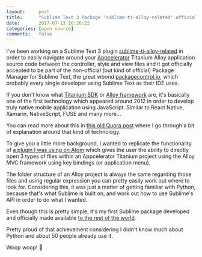 ```yaml
---
layout:     post
title:      "Sublime Text 3 Package 'sublime-ti-alloy-related' officially released!"
date:       2017-07-13 10:26:22
categories: [open source]
comments:   false
---
```


I've been working on a Sublime Text 3 plugin [sublime-ti-alloy-related](https://github.com/Cyber-Duck/sublime-ti-alloy-related)
in order to easily navigate around your [Appcelerator](https://www.appcelerator.com/) Titanium Alloy application source code between the controller,
style and view files and it got officially accepted to be part of the non-official (but kind of official)
Package Manager for Sublime Text, the great wbond [packagecontrol.io](https://packagecontrol.io), which
probably every single developer using Sublime Text as their IDE uses.

<!--more-->

If you don't know what [Titanium SDK](http://docs.appcelerator.com/platform/latest/#!/guide/Titanium_SDK) or [Alloy framework](http://docs.appcelerator.com/platform/latest/#!/guide/Alloy_Framework) are, it's basically one of the first technology which appeared around
2012 in order to develop truly native mobile application using JavaScript. Similar to React Native, Xamarin, NativeScript, FUSE and many more...

You can read more about this in [this old Quora post](https://www.quora.com/How-do-mobile-developers-feel-about-Titanium-Appcelerator)
where I go through a bit of explanation around that kind of technology.

To give you a little more background, I wanted to replicate the functionality of
[a plugin I was using on Atom](https://github.com/chrisgedrim/ti-alloy-related-plus) which gives the user the ability to directly open 3 types of files within
an Appcelerator Titanium project using the Alloy MVC framework using key bindings (or application menu).

The folder structure of an Alloy project is always the same regarding those files and using regular
expression you can pretty easily work out where to look for. Considering this, it was just a matter of
getting familiar with Python, because that's what Sublime is built on, and work out how to use Sublime's API
in order to do what I wanted.

Even though this is pretty simple, it's my first Sublime package developed and officially made
available [to the rest of the world](https://packagecontrol.io/packages/Titanium%20Alloy%20Related).

Pretty proud of that achievement considering I didn't know much about Python and about 50 people already use it.

Woop woop! 🤙
